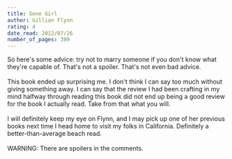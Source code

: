 ```yaml
---
title: Gone Girl
author: Gillian Flynn
rating: 4
date_read: 2012/07/26
number_of_pages: 399
---
```


So here's some advice: try not to marry someone if you don't know what they're capable of. That's not a spoiler. That's not even bad advice.<br/><br/>This book ended up surprising me. I don't think I can say too much without giving something away. I can say that the review I had been crafting in my mind halfway through reading this book did not end up being a good review for the book I actually read. Take from that what you will. <br/><br/>I will definitely keep my eye on Flynn, and I may pick up one of her previous books next time I head home to visit my folks in California. Definitely a better-than-average beach read.<br/><br/>WARNING: There are spoilers in the comments.